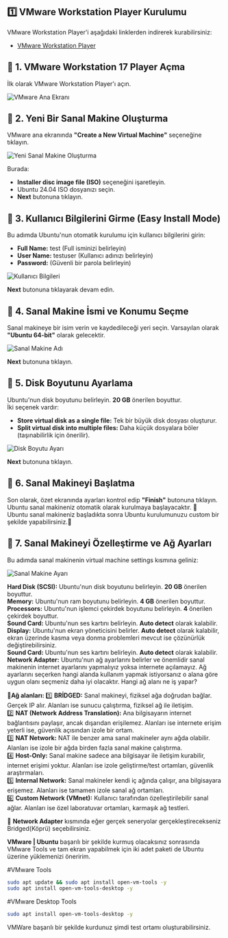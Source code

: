 ## 1️⃣ VMware Workstation Player Kurulumu
VMware Workstation Player'i aşağıdaki linklerden indirerek kurabilirsiniz:
- [VMware Workstation Player](https://www.vmware.com/products/workstation-player.html)

## 📌 **1. VMware Workstation 17 Player Açma**  
İlk olarak VMware Workstation Player'ı açın.

![VMware Ana Ekranı](images/vm-setup0.png)

## 📌 **2. Yeni Bir Sanal Makine Oluşturma**  
VMware ana ekranında **"Create a New Virtual Machine"** seçeneğine tıklayın.

![Yeni Sanal Makine Oluşturma](images/vm-setup1.png)

Burada:
- **Installer disc image file (ISO)** seçeneğini işaretleyin.
- Ubuntu 24.04 ISO dosyanızı seçin.
- **Next** butonuna tıklayın.

## 📌 **3. Kullanıcı Bilgilerini Girme (Easy Install Mode)**  
Bu adımda Ubuntu'nun otomatik kurulumu için kullanıcı bilgilerini girin:

- **Full Name:** test (Full isminizi belirleyin)  
- **User Name:** testuser (Kullanıcı adınızı belirleyin)  
- **Password:** (Güvenli bir parola belirleyin)  

![Kullanıcı Bilgileri](images/vm-setup2.png)

**Next** butonuna tıklayarak devam edin.

## 📌 **4. Sanal Makine İsmi ve Konumu Seçme**  
Sanal makineye bir isim verin ve kaydedileceği yeri seçin. Varsayılan olarak **"Ubuntu 64-bit"** olarak gelecektir. 

![Sanal Makine Adı](images/vm-setup3.png)

**Next** butonuna tıklayın.

## 📌 **5. Disk Boyutunu Ayarlama**  
Ubuntu'nun disk boyutunu belirleyin. **20 GB** önerilen boyuttur.  
İki seçenek vardır:
- **Store virtual disk as a single file:** Tek bir büyük disk dosyası oluşturur.
- **Split virtual disk into multiple files:** Daha küçük dosyalara böler (taşınabilirlik için önerilir).

![Disk Boyutu Ayarı](images/vm-setup4.png)

**Next** butonuna tıklayın.

## 📌 **6. Sanal Makineyi Başlatma**  
Son olarak, özet ekranında ayarları kontrol edip **"Finish"** butonuna tıklayın.  
Ubuntu sanal makineniz otomatik olarak kurulmaya başlayacaktır. 🎉  
Ubuntu sanal makineniz başladıkta sonra Ubuntu kurulumunuzu custom bir şekilde yapabilirsiniz.🎉  

## 📌 **7. Sanal Makineyi Özelleştirme ve Ağ Ayarları** 
Bu adımda sanal makinenin virtual machine settings kısmına geliniz:

![Sanal Makine Ayarı](images/vm-setup5.png)

**Hard Disk (SCSI):** Ubuntu'nun disk boyutunu belirleyin. **20 GB** önerilen boyuttur.  
**Memory:** Ubuntu'nun ram boyutunu belirleyin. **4 GB** önerilen boyuttur.  
**Processors:** Ubuntu'nun işlemci çekirdek boyutunu belirleyin. **4** önerilen çekirdek boyuttur.  
**Sound Card:** Ubuntu'nun ses kartını belirleyin. **Auto detect** olarak kalabilir.  
**Display:** Ubuntu'nun ekran yöneticisini belirler. **Auto detect** olarak kalabilir, ekran üzerinde kasma veya donma problemleri mevcut ise çözünürlük değiştirebilirsiniz.  
**Sound Card:** Ubuntu'nun ses kartını belirleyin. **Auto detect** olarak kalabilir.  
**Network Adapter:** Ubuntu'nun ağ ayarlarını belirler ve önemlidir sanal makinenin internet ayarlarını yapmalıyız yoksa internete açılamayız. Ağ ayarlarını seçerken hangi alanda kullanım yapmak istiyorsanız o alana göre uygun olanı seçmeniz daha iyi olacaktır. Hangi ağ alanı ne iş yapar? 

📌**Ağ alanları:**
1️⃣ **BRİDGED:** Sanal makineyi, fiziksel ağa doğrudan bağlar. Gerçek IP alır. Alanları ise sunucu çalıştırma, fiziksel ağ ile iletişim.  
2️⃣ **NAT (Network Address Translation):** Ana bilgisayarın internet bağlantısını paylaşır, ancak dışarıdan erişilemez. Alanları ise internete erişim yeterli ise, güvenlik açısından izole bir ortam.  
3️⃣ **NAT Network:** NAT ile benzer ama sanal makineler aynı ağda olabilir. Alanları ise izole bir ağda birden fazla sanal makine çalıştırma.  
4️⃣ **Host-Only:** Sanal makine sadece ana bilgisayar ile iletişim kurabilir, internet erişimi yoktur. Alanları ise izole geliştirme/test ortamları, güvenlik araştırmaları.  
5️⃣ **Internal Network:** Sanal makineler kendi iç ağında çalışır, ana bilgisayara erişemez. Alanları ise tamamen izole sanal ağ ortamları.  
6️⃣ **Custom Network (VMnet):** Kullanıcı tarafından özelleştirilebilir sanal ağlar. Alanları ise özel laboratuvar ortamları, karmaşık ağ testleri.  

📌 **Network Adapter** kısmında eğer gerçek seneryolar gerçekleştirecekseniz Bridged(Köprü) seçebilirsiniz.

**VMware | Ubuntu** başarılı bir şekilde kurmuş olacaksınız sonrasında VMware Tools ve tam ekran yapabilmek için iki adet paketi de Ubuntu üzerine yüklemenizi öneririm. 

#VMware Tools
```bash
sudo apt update && sudo apt install open-vm-tools -y
sudo apt install open-vm-tools-desktop -y
```
#VMware Desktop Tools
```bash
sudo apt install open-vm-tools-desktop -y
```

VMWare başarılı bir şekilde kurdunuz şimdi test ortamı oluşturabilirsiniz.
